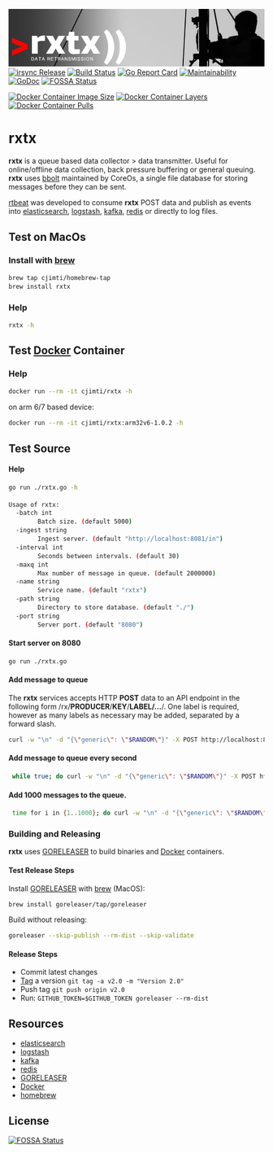 ![rxtx data transmission](mast.jpg)
[![irsync Release](https://img.shields.io/github/release/cjimti/rxtx.svg)](https://github.com/cjimti/rxtx/releases)
[![Build Status](https://travis-ci.org/cjimti/rxtx.svg?branch=master)](https://travis-ci.org/cjimti/rxtx)
[![Go Report Card](https://goreportcard.com/badge/github.com/cjimti/rxtx)](https://goreportcard.com/report/github.com/cjimti/rxtx)
[![Maintainability](https://api.codeclimate.com/v1/badges/c4cbc94c46027f0e3161/maintainability)](https://codeclimate.com/github/cjimti/rxtx/maintainability)
[![GoDoc](https://godoc.org/github.com/cjimti/irsync/rxtx?status.svg)](https://godoc.org/github.com/cjimti/rxtx/rtq)
[![FOSSA Status](https://app.fossa.io/api/projects/git%2Bgithub.com%2Fcjimti%2Frxtx.svg?type=shield)](https://app.fossa.io/projects/git%2Bgithub.com%2Fcjimti%2Frxtx?ref=badge_shield)

[![Docker Container Image Size](https://shields.beevelop.com/docker/image/image-size/cjimti/rxtx/latest.svg)](https://hub.docker.com/r/cjimti/irsync/)
[![Docker Container Layers](https://shields.beevelop.com/docker/image/layers/cjimti/rxtx/latest.svg)](https://hub.docker.com/r/cjimti/irsync/)
[![Docker Container Pulls](https://img.shields.io/docker/pulls/cjimti/rxtx.svg)](https://hub.docker.com/r/cjimti/rxtx/)

# rxtx
**rxtx** is a queue based data collector > data transmitter. Useful for online/offline data collection, back pressure buffering or general queuing. **rxtx** uses [bbolt](https://github.com/coreos/bbolt) maintained by CoreOs, a single file database for storing messages before they can be sent.

[rtbeat](https://github.com/cjimti/rtbeat) was developed to consume **rxtx** POST data and publish as events into [elasticsearch], [logstash], [kafka], [redis] or directly to log files.

## Test on MacOs

### Install with [brew]
```bash
brew tap cjimti/homebrew-tap
brew install rxtx
```

### Help
```bash
rxtx -h
```

## Test [Docker] Container

### Help
```bash
docker run --rm -it cjimti/rxtx -h
```
on arm 6/7 based device:
```bash
docker run --rm -it cjimti/rxtx:arm32v6-1.0.2 -h
```


## Test Source

#### Help
```bash
go run ./rxtx.go -h

Usage of rxtx:
  -batch int
        Batch size. (default 5000)
  -ingest string
        Ingest server. (default "http://localhost:8081/in")
  -interval int
        Seconds between intervals. (default 30)
  -maxq int
        Max number of message in queue. (default 2000000)
  -name string
        Service name. (default "rxtx")
  -path string
        Directory to store database. (default "./")
  -port string
        Server port. (default "8080")

```

#### Start server on 8080
```bash
go run ./rxtx.go 
```

#### Add message to queue

The **rxtx** services accepts HTTP **POST** data to an API endpoint in the following form /rx/**PRODUCER**/**KEY**/**LABEL/...**/. One label is required, however as many labels as necessary may be added, separated by a forward slash.

```bash
curl -w "\n" -d "{\"generic\": \"$RANDOM\"}" -X POST http://localhost:8080/rx/me/generic_data/generic/test/data
```

#### Add message to queue every second
```bash
 while true; do curl -w "\n" -d "{\"generic\": \"$RANDOM\"}" -X POST http://localhost:8080/rx/me/generic_data/generic/test/data; sleep 1; done
 ```

#### Add 1000 messages to the queue.
```bash
 time for i in {1..1000}; do curl -w "\n" -d "{\"generic\": \"$RANDOM\"}" -X POST http://localhost:8080/rx/me/generic_data/generic/test/data; done
```

### Building and Releasing

**rxtx** uses [GORELEASER] to build binaries and [Docker] containers.

#### Test Release Steps

Install [GORELEASER] with [brew] (MacOS):
```bash
brew install goreleaser/tap/goreleaser
```

Build without releasing:
```bash
goreleaser --skip-publish --rm-dist --skip-validate
```

#### Release Steps

- Commit latest changes
- [Tag] a version `git tag -a v2.0 -m "Version 2.0"`
- Push tag `git push origin v2.0`
- Run: `GITHUB_TOKEN=$GITHUB_TOKEN goreleaser --rm-dist`

## Resources

- [elasticsearch]
- [logstash]
- [kafka]
- [redis]
- [GORELEASER]
- [Docker]
- [homebrew]

## License
[![FOSSA Status](https://app.fossa.io/api/projects/git%2Bgithub.com%2Fcjimti%2Frxtx.svg?type=large)](https://app.fossa.io/projects/git%2Bgithub.com%2Fcjimti%2Frxtx?ref=badge_large)

[homebrew]: https://brew.sh/
[brew]: https://brew.sh/
[GORELEASER]: https://goreleaser.com/
[Docker]: https://www.docker.com/
[Tag]: https://git-scm.com/book/en/v2/Git-Basics-Tagging
[elasticsearch]: https://www.elastic.co/
[logstash]: https://www.elastic.co/products/logstash
[kafka]: https://kafka.apache.org/
[redis]: https://redis.io/
